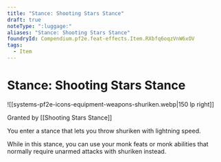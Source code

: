 ```yaml
---
title: "Stance: Shooting Stars Stance"
draft: true
noteType: ":luggage:"
aliases: "Stance: Shooting Stars Stance"
foundryId: Compendium.pf2e.feat-effects.Item.RXbfq6oqzVnW6xOV
tags:
  - Item
---
```


# Stance: Shooting Stars Stance
![[systems-pf2e-icons-equipment-weapons-shuriken.webp|150 lp right]]

Granted by [[Shooting Stars Stance]]

You enter a stance that lets you throw shuriken with lightning speed.

While in this stance, you can use your monk feats or monk abilities that normally require unarmed attacks with shuriken instead.
